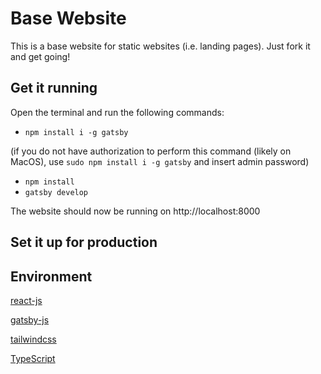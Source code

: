 # Base Website

This is a base website for static websites (i.e. landing pages). Just fork it and get going!

## Get it running

Open the terminal and run the following commands:

- `npm install i -g gatsby`

(if you do not have authorization to perform this command (likely on MacOS), use
`sudo npm install i -g gatsby`
and insert admin password)

- `npm install`
- `gatsby develop`

The website should now be running on http://localhost:8000

## Set it up for production

## Environment

[react-js](https://reactjs.org)

[gatsby-js](https://www.gatsbyjs.com)

[tailwindcss](https://tailwindcss.com)

[TypeScript](https://www.typescriptlang.org)
